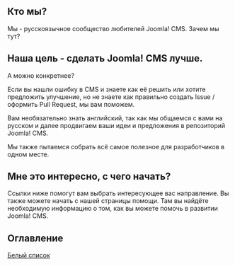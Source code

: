 ## Кто мы?
Мы - русскоязычное сообщество любителей Joomla! CMS.
Зачем мы тут?

## Наша цель - сделать Joomla! CMS лучше.
А можно конкретнее?

Если вы нашли ошибку в CMS и знаете как её решить или хотите предложить улучшение, но не знаете как правильно создать Issue / оформить Pull Request, мы вам поможем.

Вам необязательно знать английский, так как мы общаемся с вами на русском и далее продвигаем ваши идеи и предложения в репозиторий Joomla! CMS.

Мы также пытаемся собрать всё самое полезное для разработчиков в одном месте.

## Мне это интересно, с чего начать?
Ссылки ниже помогут вам выбрать интересующее вас направление.
Вы также можете начать с нашей страницы помощи. Там вы найдёте необходимую информацию о том, как вы можете помочь в развитии Joomla! CMS.

## Оглавление
[Белый список](whitelist)